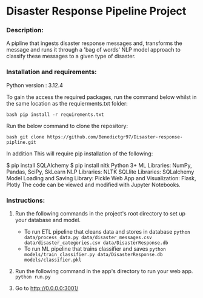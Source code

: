 # Disaster Response Pipeline Project

### Description:
A pipline that ingests disaster response messages and, transforms the message and runs it through a 'bag of words' NLP model approach to classify these messages to a given type of disaster.

### Installation and requirements:
Python version : 3.12.4

To gain the access the required packages, run the command below whilst in the same location as the requierments.txt folder:

```bash pip install -r requirements.txt ```

Run the below command to clone the repository:

```bash git clone https://github.com/Benedictgr97/Disaster-response-pipline.git ``` 

In addition This will require pip installation of the following:

$ pip install SQLAlchemy
$ pip install nltk
Python 3+
ML Libraries: NumPy, Pandas, SciPy, SkLearn
NLP Libraries: NLTK
SQLlite Libraries: SQLalchemy
Model Loading and Saving Library: Pickle
Web App and Visualization: Flask, Plotly
The code can be viewed and modified with Jupyter Notebooks.

### Instructions:
1. Run the following commands in the project's root directory to set up your database and model.

    - To run ETL pipeline that cleans data and stores in database
        `python data/process_data.py data/disaster_messages.csv data/disaster_categories.csv data/DisasterResponse.db`
    - To run ML pipeline that trains classifier and saves
        `python models/train_classifier.py data/DisasterResponse.db models/classifier.pkl`

2. Run the following command in the app's directory to run your web app.
    `python run.py`

3. Go to http://0.0.0.0:3001/


